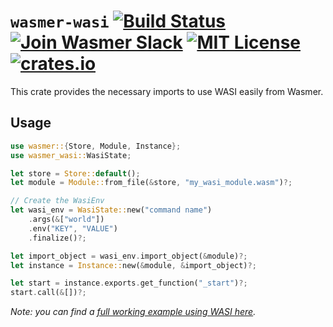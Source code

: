 # `wasmer-wasi` [![Build Status](https://github.com/wasmerio/wasmer/workflows/build/badge.svg?style=flat-square)](https://github.com/wasmerio/wasmer/actions?query=workflow%3Abuild) [![Join Wasmer Slack](https://img.shields.io/static/v1?label=Slack&message=join%20chat&color=brighgreen&style=flat-square)](https://slack.wasmer.io) [![MIT License](https://img.shields.io/github/license/wasmerio/wasmer.svg?style=flat-square)](https://github.com/wasmerio/wasmer/blob/master/LICENSE) [![crates.io](https://img.shields.io/crates/v/wasmer-wasi.svg)](https://crates.io/crates/wasmer-wasi)

This crate provides the necessary imports to use WASI easily from Wasmer.

## Usage

```rust
use wasmer::{Store, Module, Instance};
use wasmer_wasi::WasiState;

let store = Store::default();
let module = Module::from_file(&store, "my_wasi_module.wasm")?;

// Create the WasiEnv
let wasi_env = WasiState::new("command name")
    .args(&["world"])
    .env("KEY", "VALUE")
    .finalize()?;

let import_object = wasi_env.import_object(&module)?;
let instance = Instance::new(&module, &import_object)?;

let start = instance.exports.get_function("_start")?;
start.call(&[])?;
```

*Note: you can find a [full working example using WASI here](https://github.com/wasmerio/wasmer/blob/master/examples/wasi.rs).*
